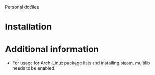 Personal dotfiles

# Installation


# Additional information
* For usage for Arch-Linux package lists and installing steam, multilib needs to be enabled.
